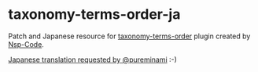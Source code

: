 taxonomy-terms-order-ja
=======================

Patch and Japanese resource for [taxonomy-terms-order][1] plugin created by [Nsp-Code][2]. 

[Japanese translation requested by @pureminami][3] :-)


[1]: http://wordpress.org/extend/plugins/taxonomy-terms-order/screenshots/
[2]: http://www.nsp-code.com
[3]: https://twitter.com/pureminami/status/325074231366926336
